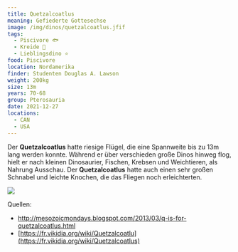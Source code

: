 ```yaml
---
title: Quetzalcoatlus
meaning: Gefiederte Gottesechse
image: /img/dinos/quetzalcoatlus.jfif
tags:
  - Piscivore 🐟
  - Kreide 🦴
  - Lieblingsdino ⭐
food: Piscivore
location: Nordamerika
finder: Studenten Douglas A. Lawson
weight: 200kg
size: 13m
years: 70-68
group: Pterosauria
date: 2021-12-27
locations:
  - CAN
  - USA
---
```

Der **Quetzalcoatlus** hatte riesige Flügel, die eine Spannweite bis zu 13m lang werden konnte. Während er über verschieden große Dinos hinweg flog, hielt er nach kleinen Dinosaurier, Fischen, Krebsen und Weichtieren, als Nahrung Ausschau. Der **Quetzalcoatlus** hatte auch einen sehr großen Schnabel und leichte Knochen, die das Fliegen noch erleichterten. 

![](/img/dinos/quetzalcoatlus2.jpg)



Quellen:

* <http://mesozoicmondays.blogspot.com/2013/03/q-is-for-quetzalcoatlus.html>
* [https://fr.vikidia.org/wiki/Quetzalcoatlu](https://fr.vikidia.org/wiki/Quetzalcoatlus)